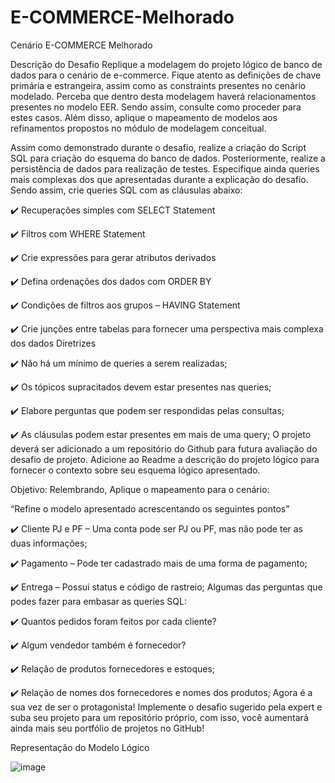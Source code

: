# E-COMMERCE-Melhorado
Cenário E-COMMERCE Melhorado

Descrição do Desafio
Replique a modelagem do projeto lógico de banco de dados para o cenário de e-commerce. Fique atento as definições de chave primária e estrangeira, assim como as constraints presentes no cenário modelado. Perceba que dentro desta modelagem haverá relacionamentos presentes no modelo EER. Sendo assim, consulte como proceder para estes casos. Além disso, aplique o mapeamento de modelos aos refinamentos propostos no módulo de modelagem conceitual.


Assim como demonstrado durante o desafio, realize a criação do Script SQL para criação do esquema do banco de dados. Posteriormente, realize a persistência de dados para realização de testes. Especifique ainda queries
mais complexas dos que apresentadas durante a explicação do desafio. Sendo assim, crie queries SQL com as cláusulas abaixo:

✔️ Recuperações simples com SELECT Statement

✔️ Filtros com WHERE Statement

✔️ Crie expressões para gerar atributos derivados

✔️ Defina ordenações dos dados com ORDER BY

✔️ Condições de filtros aos grupos – HAVING Statement

✔️ Crie junções entre tabelas para fornecer uma perspectiva mais complexa dos dados
Diretrizes

✔️ Não há um mínimo de queries a serem realizadas;

✔️ Os tópicos supracitados devem estar presentes nas queries;

✔️ Elabore perguntas que podem ser respondidas pelas consultas;

✔️ As cláusulas podem estar presentes em mais de uma query;
O projeto deverá ser adicionado a um repositório do Github para futura avaliação do desafio de projeto. Adicione ao Readme a descrição do projeto lógico para fornecer o contexto sobre seu esquema lógico apresentado.


Objetivo:
Relembrando, Aplique o mapeamento para o cenário:

“Refine o modelo apresentado acrescentando os seguintes pontos”

✔️ Cliente PJ e PF – Uma conta pode ser PJ ou PF, mas não pode ter as duas informações;

✔️ Pagamento – Pode ter cadastrado mais de uma forma de pagamento;

✔️ Entrega – Possui status e código de rastreio;
Algumas das perguntas que podes fazer para embasar as queries SQL:

✔️ Quantos pedidos foram feitos por cada cliente?

✔️ Algum vendedor também é fornecedor?

✔️ Relação de produtos fornecedores e estoques;

✔️ Relação de nomes dos fornecedores e nomes dos produtos; 
Agora é a sua vez de ser o protagonista! Implemente o desafio sugerido pela expert e suba seu projeto para um repositório próprio, com isso, você aumentará ainda mais seu portfólio de projetos no GitHub!


Representação do Modelo Lógico


![image](https://github.com/Correialucaas/E-COMMERCE-Melhorado/assets/108273887/6beaefa1-9613-46a9-a769-982f151c5e6e)
